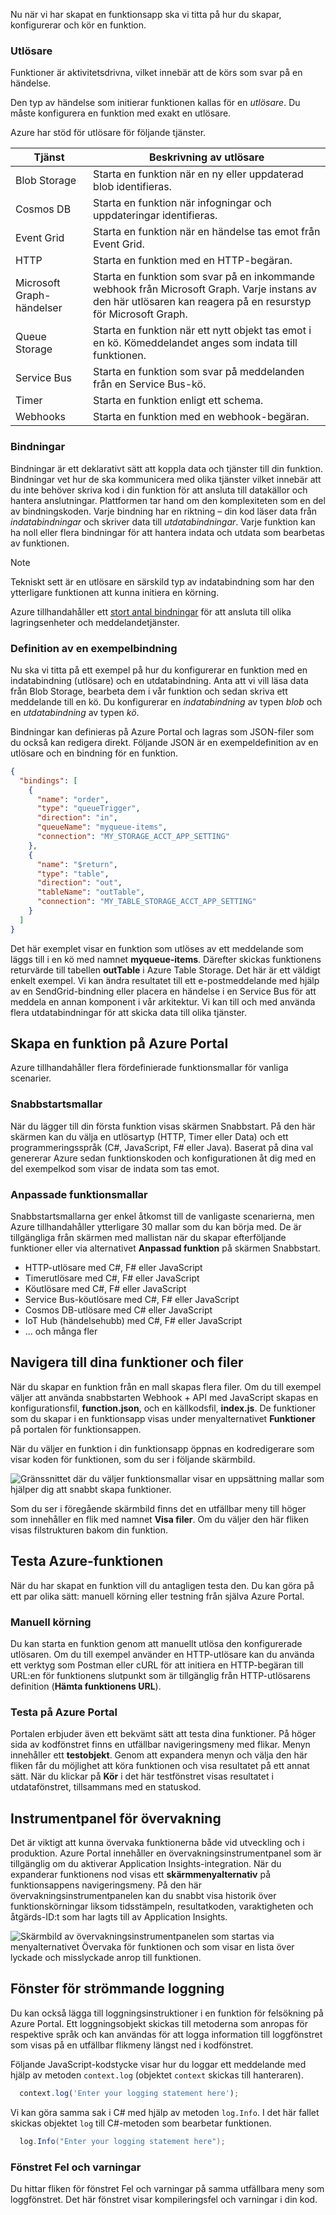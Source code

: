 Nu när vi har skapat en funktionsapp ska vi titta på hur du skapar, konfigurerar och kör en funktion.

### <a name="triggers"></a>Utlösare

Funktioner är aktivitetsdrivna, vilket innebär att de körs som svar på en händelse.

Den typ av händelse som initierar funktionen kallas för en *utlösare*. Du måste konfigurera en funktion med exakt en utlösare.

Azure har stöd för utlösare för följande tjänster.

| Tjänst                 | Beskrivning av utlösare  |
|-------------------------|---------|
| Blob Storage            | Starta en funktion när en ny eller uppdaterad blob identifieras.       |
| Cosmos DB               | Starta en funktion när infogningar och uppdateringar identifieras.      |
| Event Grid              | Starta en funktion när en händelse tas emot från Event Grid.       |
| HTTP                    | Starta en funktion med en HTTP-begäran.      |
| Microsoft Graph-händelser  | Starta en funktion som svar på en inkommande webhook från Microsoft Graph. Varje instans av den här utlösaren kan reagera på en resurstyp för Microsoft Graph.       |
| Queue Storage           | Starta en funktion när ett nytt objekt tas emot i en kö. Kömeddelandet anges som indata till funktionen.      |
| Service Bus             | Starta en funktion som svar på meddelanden från en Service Bus-kö.       |
| Timer                   | Starta en funktion enligt ett schema.       |
| Webhooks                | Starta en funktion med en webhook-begäran.       |

### <a name="bindings"></a>Bindningar

Bindningar är ett deklarativt sätt att koppla data och tjänster till din funktion. Bindningar vet hur de ska kommunicera med olika tjänster vilket innebär att du inte behöver skriva kod i din funktion för att ansluta till datakällor och hantera anslutningar. Plattformen tar hand om den komplexiteten som en del av bindningskoden. Varje bindning har en riktning – din kod läser data från *indatabindningar* och skriver data till *utdatabindningar*. Varje funktion kan ha noll eller flera bindningar för att hantera indata och utdata som bearbetas av funktionen.

> [!NOTE]
> Tekniskt sett är en utlösare en särskild typ av indatabindning som har den ytterligare funktionen att kunna initiera en körning.

Azure tillhandahåller ett [stort antal bindningar](https://docs.microsoft.com/en-us/azure/azure-functions/functions-triggers-bindings#supported-bindings) för att ansluta till olika lagringsenheter och meddelandetjänster.

### <a name="a-sample-binding-definition"></a>Definition av en exempelbindning

Nu ska vi titta på ett exempel på hur du konfigurerar en funktion med en indatabindning (utlösare) och en utdatabindning. Anta att vi vill läsa data från Blob Storage, bearbeta dem i vår funktion och sedan skriva ett meddelande till en kö. Du konfigurerar en _indatabindning_ av typen *blob* och en _utdatabindning_ av typen *kö*.

Bindningar kan definieras på Azure Portal och lagras som JSON-filer som du också kan redigera direkt. Följande JSON är en exempeldefinition av en utlösare och en bindning för en funktion.

```json
{
  "bindings": [
    {
      "name": "order",
      "type": "queueTrigger",
      "direction": "in",
      "queueName": "myqueue-items",
      "connection": "MY_STORAGE_ACCT_APP_SETTING"
    },
    {
      "name": "$return",
      "type": "table",
      "direction": "out",
      "tableName": "outTable",
      "connection": "MY_TABLE_STORAGE_ACCT_APP_SETTING"
    }
  ]
}
```

Det här exemplet visar en funktion som utlöses av ett meddelande som läggs till i en kö med namnet **myqueue-items**. Därefter skickas funktionens returvärde till tabellen **outTable** i Azure Table Storage. Det här är ett väldigt enkelt exempel. Vi kan ändra resultatet till ett e-postmeddelande med hjälp av en SendGrid-bindning eller placera en händelse i en Service Bus för att meddela en annan komponent i vår arkitektur. Vi kan till och med använda flera utdatabindningar för att skicka data till olika tjänster.

## <a name="creating-a-function-in-the-azure-portal"></a>Skapa en funktion på Azure Portal

Azure tillhandahåller flera fördefinierade funktionsmallar för vanliga scenarier.

### <a name="quickstart-templates"></a>Snabbstartsmallar

När du lägger till din första funktion visas skärmen Snabbstart. På den här skärmen kan du välja en utlösartyp (HTTP, Timer eller Data) och ett programmeringsspråk (C#, JavaScript, F# eller Java). Baserat på dina val genererar Azure sedan funktionskoden och konfigurationen åt dig med en del exempelkod som visar de indata som tas emot. 
 
### <a name="custom-function-templates"></a>Anpassade funktionsmallar

Snabbstartsmallarna ger enkel åtkomst till de vanligaste scenarierna, men Azure tillhandahåller ytterligare 30 mallar som du kan börja med. De är tillgängliga från skärmen med mallistan när du skapar efterföljande funktioner eller via alternativet **Anpassad funktion** på skärmen Snabbstart.

- HTTP-utlösare med C#, F# eller JavaScript
- Timerutlösare med C#, F# eller JavaScript
- Köutlösare med C#, F# eller JavaScript
- Service Bus-köutlösare med C#, F# eller JavaScript
- Cosmos DB-utlösare med C# eller JavaScript
- IoT Hub (händelsehubb) med C#, F# eller JavaScript
- ... och många fler

## <a name="navigating-to-your-function-and-files"></a>Navigera till dina funktioner och filer

När du skapar en funktion från en mall skapas flera filer. Om du till exempel väljer att använda snabbstarten Webhook + API med JavaScript skapas en konfigurationsfil, **function.json**, och en källkodsfil, **index.js**. De funktioner som du skapar i en funktionsapp visas under menyalternativet **Funktioner** på portalen för funktionsappen.

När du väljer en funktion i din funktionsapp öppnas en kodredigerare som visar koden för funktionen, som du ser i följande skärmbild.

![Gränssnittet där du väljer funktionsmallar visar en uppsättning mallar som hjälper dig att snabbt skapa funktioner.](../images/5-file-navigation.png)

Som du ser i föregående skärmbild finns det en utfällbar meny till höger som innehåller en flik med namnet **Visa filer**. Om du väljer den här fliken visas filstrukturen bakom din funktion.  

## <a name="testing-your-azure-function"></a>Testa Azure-funktionen

När du har skapat en funktion vill du antagligen testa den. Du kan göra på ett par olika sätt: manuell körning eller testning från själva Azure Portal.

### <a name="manual-execution"></a>Manuell körning

Du kan starta en funktion genom att manuellt utlösa den konfigurerade utlösaren. Om du till exempel använder en HTTP-utlösare kan du använda ett verktyg som Postman eller cURL för att initiera en HTTP-begäran till URL:en för funktionens slutpunkt som är tillgänglig från HTTP-utlösarens definition (**Hämta funktionens URL**).  

### <a name="testing-in-the-azure-portal"></a>Testa på Azure Portal

Portalen erbjuder även ett bekvämt sätt att testa dina funktioner. På höger sida av kodfönstret finns en utfällbar navigeringsmeny med flikar. Menyn innehåller ett **testobjekt**. Genom att expandera menyn och välja den här fliken får du möjlighet att köra funktionen och visa resultatet på ett annat sätt. När du klickar på **Kör** i det här testfönstret visas resultatet i utdatafönstret, tillsammans med en statuskod. 

## <a name="monitoring-dashboard"></a>Instrumentpanel för övervakning

Det är viktigt att kunna övervaka funktionerna både vid utveckling och i produktion. Azure Portal innehåller en övervakningsinstrumentpanel som är tillgänglig om du aktiverar Application Insights-integration. När du expanderar funktionens nod visas ett **skärmmenyalternativ** på funktionsappens navigeringsmeny. På den här övervakningsinstrumentpanelen kan du snabbt visa historik över funktionskörningar liksom tidsstämpeln, resultatkoden, varaktigheten och åtgärds-ID:t som har lagts till av Application Insights.

![Skärmbild av övervakningsinstrumentpanelen som startas via menyalternativet **Övervaka** för funktionen och som visar en lista över lyckade och misslyckade anrop till funktionen.](../images/5-monitor-function.png)

## <a name="streaming-log-window"></a>Fönster för strömmande loggning

Du kan också lägga till loggningsinstruktioner i en funktion för felsökning på Azure Portal. Ett loggningsobjekt skickas till metoderna som anropas för respektive språk och kan användas för att logga information till loggfönstret som visas på en utfällbar flikmeny längst ned i kodfönstret. 

Följande JavaScript-kodstycke visar hur du loggar ett meddelande med hjälp av metoden `context.log` (objektet `context` skickas till hanteraren).

```javascript
  context.log('Enter your logging statement here');
```  

Vi kan göra samma sak i C# med hjälp av metoden `log.Info`. I det här fallet skickas objektet `log` till C#-metoden som bearbetar funktionen.

```csharp
  log.Info("Enter your logging statement here");
```

### <a name="errors-and-warnings-window"></a>Fönstret Fel och varningar

Du hittar fliken för fönstret Fel och varningar på samma utfällbara meny som loggfönstret. Det här fönstret visar kompileringsfel och varningar i din kod.

